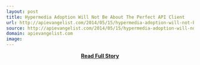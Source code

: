 ```yaml
---
layout: post
title: Hypermedia Adoption Will Not Be About The Perfect API Client
url: http://apievangelist.com/2014/05/15/hypermedia-adoption-will-not-be-about-the-perfect-api-client/
source: http://apievangelist.com/2014/05/15/hypermedia-adoption-will-not-be-about-the-perfect-api-client/
domain: apievangelist.com
image: 
---
```


<p></p>
<center><p><a href="http://apievangelist.com/2014/05/15/hypermedia-adoption-will-not-be-about-the-perfect-api-client/" style='padding:25px; font-sze:18px; font-weight: bold;'>Read Full Story</a></p></center>
